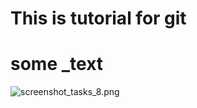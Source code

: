 # This is tutorial for git
# some _text
![screenshot_tasks_8.png](..%2FDesktop%2Fscreenshot_tasks_8.png)